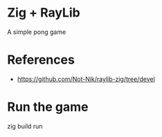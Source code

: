 # Zig + RayLib
A simple pong game

# References
- https://github.com/Not-Nik/raylib-zig/tree/devel

# Run the game
zig build run
